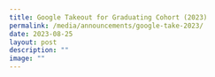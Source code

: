 ```yaml
---
title: Google Takeout for Graduating Cohort (2023)
permalink: /media/announcements/google-take-2023/
date: 2023-08-25
layout: post
description: ""
image: ""
---
```

